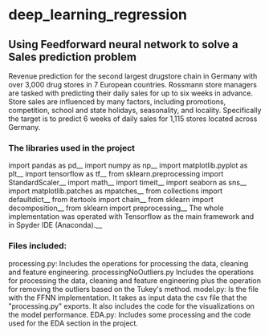 # deep_learning_regression

## Using Feedforward neural network to solve a Sales prediction problem

Revenue prediction for the second largest drugstore chain in Germany with over 3,000 drug stores in 7 European countries. Rossmann store managers are tasked with predicting their daily sales for up to six weeks in advance. Store sales are influenced by many factors, including promotions, competition, school and state holidays, seasonality, and locality. Specifically the target is to predict 6 weeks of daily sales for 1,115 stores located across Germany. 

### The libraries used in the project

import pandas as pd__
import numpy as np__
import matplotlib.pyplot as plt__
import tensorflow as tf__
from sklearn.preprocessing import StandardScaler__
import math__
import timeit__
import seaborn as sns__
import matplotlib.patches as mpatches__
from collections import defaultdict__
from itertools import chain__
from sklearn import decomposition__
from sklearn import preprocessing__
The whole implementation was operated with Tensorflow as the main framework and in Spyder IDE (Anaconda).__


### Files included:

processing.py: Includes the operations for processing the data, cleaning and feature engineering.
processingNoOutliers.py Includes the operations for processing the data, cleaning and feature engineering plus the operation for removing the outliers based on the Tukey's method.
model.py: Is the file with the FFNN implementation. It takes as input data the csv file that the "processing.py" exports. It also includes the code for the visualizations on the model performance.
EDA.py: Includes some processing and the code used for the EDA section in the project.


